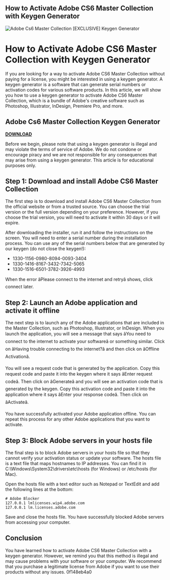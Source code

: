 ## How to Activate Adobe CS6 Master Collection with Keygen Generator

 
![Adobe Cs6 Master Collection \[EXCLUSIVE\] Keygen Generator](https://helpx.adobe.com/shared/article-3/alert.svg)

 
# How to Activate Adobe CS6 Master Collection with Keygen Generator
 
If you are looking for a way to activate Adobe CS6 Master Collection without paying for a license, you might be interested in using a keygen generator. A keygen generator is a software that can generate serial numbers or activation codes for various software products. In this article, we will show you how to use a keygen generator to activate Adobe CS6 Master Collection, which is a bundle of Adobe's creative software such as Photoshop, Illustrator, InDesign, Premiere Pro, and more.
 
## Adobe Cs6 Master Collection Keygen Generator


[**DOWNLOAD**](https://www.google.com/url?q=https%3A%2F%2Fcinurl.com%2F2tKG1a&sa=D&sntz=1&usg=AOvVaw15Kb30Qph8WB8TG-2r4pwp)

 
Before we begin, please note that using a keygen generator is illegal and may violate the terms of service of Adobe. We do not condone or encourage piracy and we are not responsible for any consequences that may arise from using a keygen generator. This article is for educational purposes only.
 
## Step 1: Download and install Adobe CS6 Master Collection
 
The first step is to download and install Adobe CS6 Master Collection from the official website or from a trusted source. You can choose the trial version or the full version depending on your preference. However, if you choose the trial version, you will need to activate it within 30 days or it will expire.
 
After downloading the installer, run it and follow the instructions on the screen. You will need to enter a serial number during the installation process. You can use any of the serial numbers below that are generated by our keygen (do not close the keygen!):
 
- 1330-1156-0980-8094-0093-3404
- 1330-1416-8167-3432-7342-5065
- 1330-1516-6501-3782-3926-4993

When the error âPlease connect to the internet and retryâ shows, click connect later.
 
## Step 2: Launch an Adobe application and activate it offline
 
The next step is to launch any of the Adobe applications that are included in the Master Collection, such as Photoshop, Illustrator, or InDesign. When you launch the application, you will see a message that says âYou need to connect to the internet to activate your softwareâ or something similar. Click on âHaving trouble connecting to the internet?â and then click on âOffline Activationâ.
 
You will see a request code that is generated by the application. Copy this request code and paste it into the keygen where it says âEnter request codeâ. Then click on âGenerateâ and you will see an activation code that is generated by the keygen. Copy this activation code and paste it into the application where it says âEnter your response codeâ. Then click on âActivateâ.
 
You have successfully activated your Adobe application offline. You can repeat this process for any other Adobe applications that you want to activate.
 
## Step 3: Block Adobe servers in your hosts file
 
The final step is to block Adobe servers in your hosts file so that they cannot verify your activation status or update your software. The hosts file is a text file that maps hostnames to IP addresses. You can find it in C:\\Windows\\System32\\drivers\\etc\\hosts (for Windows) or /etc/hosts (for Mac).
 
Open the hosts file with a text editor such as Notepad or TextEdit and add the following lines at the bottom:

    # Adobe Blocker
    127.0.0.1 lmlicenses.wip4.adobe.com
    127.0.0.1 lm.licenses.adobe.com

Save and close the hosts file. You have successfully blocked Adobe servers from accessing your computer.
 
## Conclusion
 
You have learned how to activate Adobe CS6 Master Collection with a keygen generator. However, we remind you that this method is illegal and may cause problems with your software or your computer. We recommend that you purchase a legitimate license from Adobe if you want to use their products without any issues.
 0f148eb4a0
